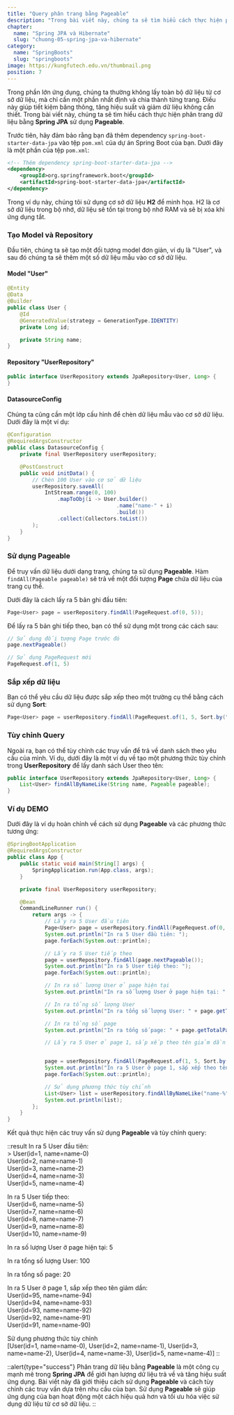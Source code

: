 ```yaml
---
title: "Query phân trang bằng Pageable"
description: "Trong bài viết này, chúng ta sẽ tìm hiểu cách thực hiện phân trang dữ liệu bằng Spring JPA sử dụng Pageable"
chapter:
  name: "Spring JPA và Hibernate"
  slug: "chuong-05-spring-jpa-va-hibernate"
category:
  name: "SpringBoots"
  slug: "springboots"
image: https://kungfutech.edu.vn/thumbnail.png
position: 7
---
```


Trong phần lớn ứng dụng, chúng ta thường không lấy toàn bộ dữ liệu từ cơ sở dữ liệu, mà chỉ cần một phần nhất định và chia thành từng trang. Điều này giúp tiết kiệm băng thông, tăng hiệu suất và giảm dữ liệu không cần thiết. Trong bài viết này, chúng ta sẽ tìm hiểu cách thực hiện phân trang dữ liệu bằng **Spring JPA** sử dụng **Pageable**.

Trước tiên, hãy đảm bảo rằng bạn đã thêm dependency `spring-boot-starter-data-jpa` vào tệp `pom.xml` của dự án Spring Boot của bạn. Dưới đây là một phần của tệp `pom.xml`:

```xml
<!-- Thêm dependency spring-boot-starter-data-jpa -->
<dependency>
    <groupId>org.springframework.boot</groupId>
    <artifactId>spring-boot-starter-data-jpa</artifactId>
</dependency>
```

Trong ví dụ này, chúng tôi sử dụng cơ sở dữ liệu **H2** để minh họa. H2 là cơ sở dữ liệu trong bộ nhớ, dữ liệu sẽ tồn tại trong bộ nhớ RAM và sẽ bị xóa khi ứng dụng tắt.

### Tạo Model và Repository

Đầu tiên, chúng ta sẽ tạo một đối tượng model đơn giản, ví dụ là "User", và sau đó chúng ta sẽ thêm một số dữ liệu mẫu vào cơ sở dữ liệu.

#### Model "User"

```java
@Entity
@Data
@Builder
public class User {
    @Id
    @GeneratedValue(strategy = GenerationType.IDENTITY)
    private Long id;

    private String name;
}
```

#### Repository "UserRepository"

```java
public interface UserRepository extends JpaRepository<User, Long> {
}
```

#### DatasourceConfig

Chúng ta cũng cần một lớp cấu hình để chèn dữ liệu mẫu vào cơ sở dữ liệu. Dưới đây là một ví dụ:

```java
@Configuration
@RequiredArgsConstructor
public class DatasourceConfig {
    private final UserRepository userRepository;

    @PostConstruct
    public void initData() {
        // Chèn 100 User vào cơ sở dữ liệu
        userRepository.saveAll(
            IntStream.range(0, 100)
                .mapToObj(i -> User.builder()
                                   .name("name-" + i)
                                   .build())
                .collect(Collectors.toList())
        );
    }
}
```

### Sử dụng Pageable

Để truy vấn dữ liệu dưới dạng trang, chúng ta sử dụng **Pageable**. Hàm `findAll(Pageable pageable)` sẽ trả về một đối tượng **Page** chứa dữ liệu của trang cụ thể.

Dưới đây là cách lấy ra 5 bản ghi đầu tiên:

```java
Page<User> page = userRepository.findAll(PageRequest.of(0, 5));
```

Để lấy ra 5 bản ghi tiếp theo, bạn có thể sử dụng một trong các cách sau:

```java
// Sử dụng đối tượng Page trước đó
page.nextPageable()

// Sử dụng PageRequest mới
PageRequest.of(1, 5)
```

### Sắp xếp dữ liệu

Bạn có thể yêu cầu dữ liệu được sắp xếp theo một trường cụ thể bằng cách sử dụng **Sort**:

```java
Page<User> page = userRepository.findAll(PageRequest.of(1, 5, Sort.by("name").descending()));
```

### Tùy chỉnh Query

Ngoài ra, bạn có thể tùy chỉnh các truy vấn để trả về danh sách theo yêu cầu của mình. Ví dụ, dưới đây là một ví dụ về tạo một phương thức tùy chỉnh trong **UserRepository** để lấy danh sách User theo tên:

```java
public interface UserRepository extends JpaRepository<User, Long> {
    List<User> findAllByNameLike(String name, Pageable pageable);
}
```

### Ví dụ DEMO

Dưới đây là ví dụ hoàn chỉnh về cách sử dụng **Pageable** và các phương thức tương ứng:

```java
@SpringBootApplication
@RequiredArgsConstructor
public class App {
    public static void main(String[] args) {
        SpringApplication.run(App.class, args);
    }

    private final UserRepository userRepository;

    @Bean
    CommandLineRunner run() {
        return args -> {
            // Lấy ra 5 User đầu tiên
            Page<User> page = userRepository.findAll(PageRequest.of(0, 5));
            System.out.println("In ra 5 User đầu tiên: ");
            page.forEach(System.out::println);

            // Lấy ra 5 User tiếp theo
            page = userRepository.findAll(page.nextPageable());
            System.out.println("In ra 5 User tiếp theo: ");
            page.forEach(System.out::println);

            // In ra số lượng User ở page hiện tại
            System.out.println("In ra số lượng User ở page hiện tại: " + page.getSize());

            // In ra tổng số lượng User
            System.out.println("In ra tổng số lượng User: " + page.getTotalElements());

            // In ra tổng số page
            System.out.println("In ra tổng số page: " + page.getTotalPages());

            // Lấy ra 5 User ở page 1, sắp xếp theo tên giảm dần


            page = userRepository.findAll(PageRequest.of(1, 5, Sort.by("name").descending()));
            System.out.println("In ra 5 User ở page 1, sắp xếp theo tên giảm dần:");
            page.forEach(System.out::println);

            // Sử dụng phương thức tùy chỉnh
            List<User> list = userRepository.findAllByNameLike("name-%", PageRequest.of(0, 5));
            System.out.println(list);
        };
    }
}
```

Kết quả thực hiện các truy vấn sử dụng **Pageable** và tùy chỉnh query:

::result
In ra 5 User đầu tiên:<br/>>
User(id=1, name=name-0)<br/>
User(id=2, name=name-1)<br/>
User(id=3, name=name-2)<br/>
User(id=4, name=name-3)<br/>
User(id=5, name=name-4)<br/>

In ra 5 User tiếp theo:<br/>
User(id=6, name=name-5)<br/>
User(id=7, name=name-6)<br/>
User(id=8, name=name-7)<br/>
User(id=9, name=name-8)<br/>
User(id=10, name=name-9)<br/>

In ra số lượng User ở page hiện tại: 5<br/>

In ra tổng số lượng User: 100<br/>

In ra tổng số page: 20<br/>

In ra 5 User ở page 1, sắp xếp theo tên giảm dần:<br/>
User(id=95, name=name-94)<br/>
User(id=94, name=name-93)<br/>
User(id=93, name=name-92)<br/>
User(id=92, name=name-91)<br/>
User(id=91, name=name-90)<br/>

Sử dụng phương thức tùy chỉnh<br/>
[User(id=1, name=name-0), User(id=2, name=name-1), User(id=3, name=name-2), User(id=4, name=name-3), User(id=5, name=name-4)]
::

::alert{type="success"}
Phân trang dữ liệu bằng **Pageable** là một công cụ mạnh mẽ trong **Spring JPA** để giới hạn lượng dữ liệu trả về và tăng hiệu suất ứng dụng. Bài viết này đã giới thiệu cách sử dụng **Pageable** và cách tùy chỉnh các truy vấn dựa trên nhu cầu của bạn. Sử dụng **Pageable** sẽ giúp ứng dụng của bạn hoạt động một cách hiệu quả hơn và tối ưu hóa việc sử dụng dữ liệu từ cơ sở dữ liệu.
::
